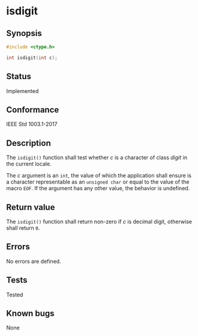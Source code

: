 # isdigit

## Synopsis

```c
#include <ctype.h>

int isdigit(int c);
```

## Status

Implemented

## Conformance

IEEE Std 1003.1-2017

## Description

The `isdigit()` function shall test whether _c_ is a character of class _digit_ in the current locale.

The _c_ argument is an `int`, the value of which the application shall ensure is a character representable as an
`unsigned char` or equal to the value of the macro `EOF`. If the argument has any other value, the behavior is
undefined.

## Return value

The `isdigit()` function shall return non-zero if _c_ is decimal digit, otherwise shall return `0`.

## Errors

No errors are defined.

## Tests

Tested

## Known bugs

None
